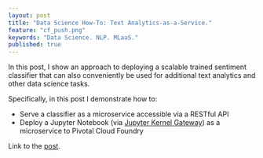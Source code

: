```yaml
---
layout: post
title: "Data Science How-To: Text Analytics-as-a-Service."
feature: "cf_push.png"
keywords: "Data Science. NLP. MLaaS."
published: true
---
```


In this post, I show an approach to deploying a scalable trained sentiment classifier that can also conveniently be used for additional text analytics and other data science tasks.

Specifically, in this post I demonstrate how to:

* Serve a classifier as a microservice accessible via a RESTful API
* Deploy a Jupyter Notebook (via [Jupyter Kernel Gateway](https://github.com/jupyter/kernel_gateway)) as a microservice to Pivotal Cloud Foundry

Link to the [post](https://content.pivotal.io/blog/data-science-how-to-text-analytics-as-a-service).
